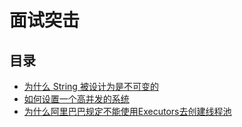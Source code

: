 # 面试突击

## 目录

- [为什么 String 被设计为是不可变的](https://github.com/yangduojun/mianshi/tree/main/md/为什么String被设计为是不可变的.md)
- [如何设置一个高并发的系统](https://github.com/yangduojun/mianshi/tree/main/md/如何设置一个高并发的系统.md)
- [为什么阿里巴巴规定不能使用Executors去创建线程池](https://github.com/yangduojun/mianshi/tree/main/md/为什么阿里巴巴规定不能使用Executors去创建线程池.md)


